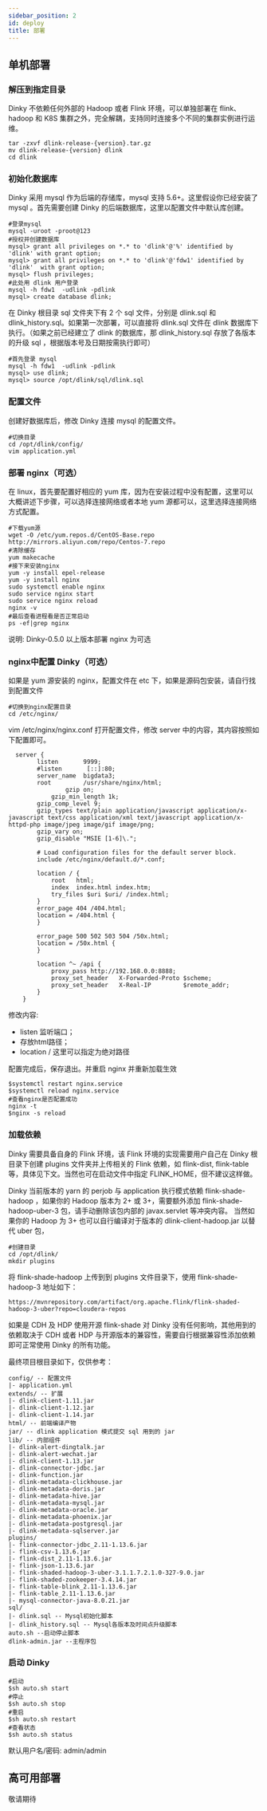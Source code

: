 ```yaml
---
sidebar_position: 2
id: deploy
title: 部署
---
```



## 单机部署

### 解压到指定目录

Dinky 不依赖任何外部的 Hadoop 或者 Flink 环境，可以单独部署在 flink、 hadoop 和 K8S 集群之外，完全解耦，支持同时连接多个不同的集群实例进行运维。

```
tar -zxvf dlink-release-{version}.tar.gz
mv dlink-release-{version} dlink
cd dlink
```

### 初始化数据库

Dinky 采用 mysql 作为后端的存储库，mysql 支持 5.6+。这里假设你已经安装了 mysql 。首先需要创建 Dinky 的后端数据库，这里以配置文件中默认库创建。

```
#登录mysql
mysql -uroot -proot@123
#授权并创建数据库
mysql> grant all privileges on *.* to 'dlink'@'%' identified by 'dlink' with grant option;
mysql> grant all privileges on *.* to 'dlink'@'fdw1' identified by 'dlink'  with grant option;
mysql> flush privileges;
#此处用 dlink 用户登录
mysql -h fdw1  -udlink -pdlink
mysql> create database dlink;
```

在 Dinky 根目录 sql 文件夹下有 2 个 sql 文件，分别是 dlink.sql 和 dlink_history.sql。如果第一次部署，可以直接将 dlink.sql 文件在 dlink 数据库下执行。（如果之前已经建立了 dlink 的数据库，那 dlink_history.sql 存放了各版本的升级 sql ，根据版本号及日期按需执行即可） 

```
#首先登录 mysql
mysql -h fdw1  -udlink -pdlink
mysql> use dlink;
mysql> source /opt/dlink/sql/dlink.sql
```

### 配置文件

创建好数据库后，修改 Dinky 连接 mysql 的配置文件。

```
#切换目录
cd /opt/dlink/config/
vim application.yml
```

### 部署 nginx（可选）

在 linux，首先要配置好相应的 yum 库，因为在安装过程中没有配置，这里可以大概讲述下步骤，可以选择连接网络或者本地 yum 源都可以，这里选择连接网络方式配置。

```
#下载yum源
wget -O /etc/yum.repos.d/CentOS-Base.repo http://mirrors.aliyun.com/repo/Centos-7.repo
#清除缓存
yum makecache
#接下来安装nginx
yum -y install epel-release
yum -y install nginx
sudo systemctl enable nginx
sudo service nginx start
sudo service nginx reload
nginx -v
#最后查看进程看是否正常启动
ps -ef|grep nginx
```

说明: Dinky-0.5.0 以上版本部署 nginx 为可选

### nginx中配置 Dinky（可选）

如果是 yum 源安装的 nginx，配置文件在 etc 下，如果是源码包安装，请自行找到配置文件

```
#切换到nginx配置目录
cd /etc/nginx/
```

vim /etc/nginx/nginx.conf 打开配置文件，修改 server 中的内容，其内容按照如下配置即可。

```
  server {
        listen       9999;
        #listen       [::]:80;
        server_name  bigdata3;
        root         /usr/share/nginx/html;
                gzip on;
     		gzip_min_length 1k;
		gzip_comp_level 9;
		gzip_types text/plain application/javascript application/x-javascript text/css application/xml text/javascript application/x-httpd-php image/jpeg image/gif image/png;
		gzip_vary on;
		gzip_disable "MSIE [1-6]\.";

        # Load configuration files for the default server block.
        include /etc/nginx/default.d/*.conf;
        
        location / {
            root   html;
            index  index.html index.htm;
			try_files $uri $uri/ /index.html;
        }
        error_page 404 /404.html;
        location = /404.html {
        }

        error_page 500 502 503 504 /50x.html;
        location = /50x.html {
        }
        
        location ^~ /api {
            proxy_pass http://192.168.0.0:8888;
            proxy_set_header   X-Forwarded-Proto $scheme;
            proxy_set_header   X-Real-IP         $remote_addr;
        }
    }
```

修改内容:

-  listen 监听端口；
-  存放html路径；
-  location / 这里可以指定为绝对路径

配置完成后，保存退出。并重启 nginx 并重新加载生效

```
$systemctl restart nginx.service
$systemctl reload nginx.service
#查看nginx是否配置成功
nginx -t
$nginx -s reload
```

### 加载依赖

Dinky 需要具备自身的 Flink 环境，该 Flink 环境的实现需要用户自己在 Dinky 根目录下创建 plugins 文件夹并上传相关的 Flink 依赖，如 flink-dist, flink-table 等，具体见下文。当然也可在启动文件中指定 FLINK_HOME，但不建议这样做。  

Dinky 当前版本的 yarn 的 perjob 与 application 执行模式依赖 flink-shade-hadoop ，如果你的 Hadoop 版本为 2+ 或 3+，需要额外添加 flink-shade-hadoop-uber-3 包，请手动删除该包内部的 javax.servlet 等冲突内容。
当然如果你的 Hadoop 为 3+ 也可以自行编译对于版本的 dlink-client-hadoop.jar 以替代 uber 包，

```
#创建目录
cd /opt/dlink/
mkdir plugins
```
将 flink-shade-hadoop 上传到到 plugins 文件目录下，使用  flink-shade-hadoop-3 地址如下：
```
https://mvnrepository.com/artifact/org.apache.flink/flink-shaded-hadoop-3-uber?repo=cloudera-repos
```

如果是 CDH 及 HDP 使用开源 flink-shade 对 Dinky 没有任何影响，其他用到的依赖取决于 CDH 或者 HDP 与开源版本的兼容性，需要自行根据兼容性添加依赖即可正常使用 Dinky 的所有功能。

最终项目根目录如下，仅供参考：

```shell
config/ -- 配置文件
|- application.yml
extends/ -- 扩展
|- dlink-client-1.11.jar
|- dlink-client-1.12.jar
|- dlink-client-1.14.jar
html/ -- 前端编译产物
jar/ -- dlink application 模式提交 sql 用到的 jar
lib/ -- 内部组件
|- dlink-alert-dingtalk.jar 
|- dlink-alert-wechat.jar 
|- dlink-client-1.13.jar 
|- dlink-connector-jdbc.jar
|- dlink-function.jar
|- dlink-metadata-clickhouse.jar
|- dlink-metadata-doris.jar
|- dlink-metadata-hive.jar
|- dlink-metadata-mysql.jar
|- dlink-metadata-oracle.jar
|- dlink-metadata-phoenix.jar
|- dlink-metadata-postgresql.jar
|- dlink-metadata-sqlserver.jar
plugins/
|- flink-connector-jdbc_2.11-1.13.6.jar
|- flink-csv-1.13.6.jar
|- flink-dist_2.11-1.13.6.jar
|- flink-json-1.13.6.jar
|- flink-shaded-hadoop-3-uber-3.1.1.7.2.1.0-327-9.0.jar
|- flink-shaded-zookeeper-3.4.14.jar
|- flink-table-blink_2.11-1.13.6.jar
|- flink-table_2.11-1.13.6.jar
|- mysql-connector-java-8.0.21.jar
sql/ 
|- dlink.sql -- Mysql初始化脚本
|- dlink_history.sql -- Mysql各版本及时间点升级脚本
auto.sh --启动停止脚本
dlink-admin.jar --主程序包
```

### 启动 Dinky

```
#启动
$sh auto.sh start
#停止
$sh auto.sh stop
#重启
$sh auto.sh restart
#查看状态
$sh auto.sh status
```

默认用户名/密码: admin/admin

## 高可用部署

敬请期待





